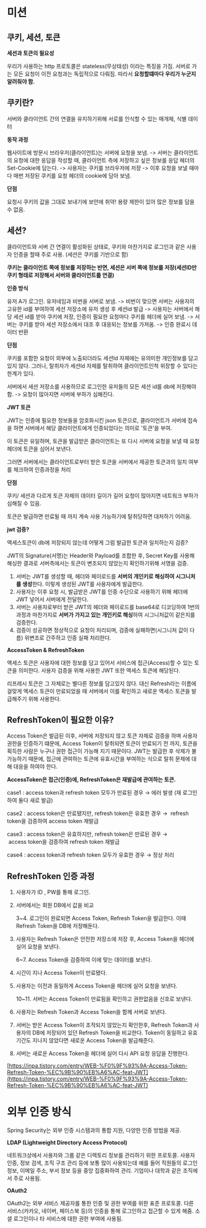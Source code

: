 # 미션

## **쿠키, 세션, 토큰**

**세션과 토큰의 필요성**

우리가 사용하는 http 프로토콜은 stateless(무상태성) 이라는 특징을 가짐. 서버로 가는 모든 요청이 이전 요청과는 독립적으로 다뤄짐. 따라서 **요청할떄마다 우리가 누군지 알려줘야 함.**

## **쿠키란?**

서버와 클라이언트 간의 연결을 유지하기위해 서로를 인식할 수 있는 매개체, 식별 데이터

**동작 과정**

웹사이트에 방문시 브라우저(클라이언트)는 서버에 요청을 보냄. -> 서버는 클라이언트의 요청에 대한 응답을 작성할 때, 클라이언트 측에 저장하고 싶은 정보를 응답 헤더의 Set-Cookie에 담는다. -> 사용자는 쿠키를 브라우저에 저장 -> 이후 요청을 보낼 때마다 매번 저장된 쿠키를 요청 헤더의 cookie에 담아 보냄.

**단점**

요청시 쿠키의 값을 그대로 보내기에 보안에 취약! 용량 제한이 있어 많은 정보를 담을 수 없음.

## **세션?**

클라이언트와 서버 간 연결이 활성화된 상태로, 쿠키와 마찬가지로 로그인과 같은 사용자 인증을 할때 주로 사용. (세션은 쿠키를 기반으로 함)

**쿠키는 클라이언트 쪽에 정보를 저장하는 반면, 세션은 서버 쪽에 정보를 저장(세션ID만 쿠키 형태로 저장해서 서버와 클라이언트를 연결)**

**인증 방식**

유저 A가 로그인. 유저네임과 비번을 서버로 보냄. -> 비번이 맞으면 서버는 사용자의 고유한 id를 부여하여 세션 저장소에 유저 생성 후 세션id 발급 -> 사용자는 서버에서 해당 세션 id를 받아 쿠키에 저장, 인증이 필요한 요청마다 쿠키를 헤더에 실어 보냄. -> 서버는 쿠키를 받아 세션 저장소에서 대조 후 대응되는 정보를 가져옴. -> 인증 완료시 데이터 반환

**단점**

쿠키를 포함한 요청이 외부에 노출되더라도 세션Id 자체에는 유의미한 개인정보를 담고있지 않다. 그러나, 탈취자가 세션Id 자체를 탈취하여 클라이언트인척 위장할 수 있다는 한계가 있다.

서버에서 세션 저장소를 사용하므로 로그인한 유저들의 모든 세션 id를 db에 저장해야함. -> 요청이 많아지면 서버에 부하가 심해진다.

**JWT 토큰**

JWT는 인증에 필요한 정보들을 암호화시킨 json 토큰으로, 클라이언트가 서버에 접속을 하면 서버에서 해당 클라이언트에게 인증되었다는 의미로 '토큰'을 부여.

이 토큰은 유일하며, 토큰을 발급받은 클라이언트는 또 다시 서버에 요청을 보낼 때 요청 헤더에 토큰을 심어서 보낸다.

그러면 서버에서는 클라이언트로부터 받은 토큰을 서버에서 제공한 토큰과의 일치 여부를 체크하여 인증과정을 처리

**단점**

쿠키/ 세션과 다르게 토큰 자체의 데이터 길이가 길어 요청이 많아지면 네트워크 부하가 심해질 수 있음.

토큰은 발급하면 만료될 때 까지 계속 사용 가능하기에 탈취당하면 대처하기 어려움.

**jwt 검증?**

액세스토큰이 db에 저장되지 않는데 어떻게 그럼 발급한 토큰과 일치하는지 검증?

JWT의 Signature(서명)는 Header와 Payload를 조합한 후, Secret Key를 사용해 해싱한 결과로 서버측에서는 토큰이 변조되지 않았는지 확인하기위해 서명을 검증.

1. 서버는 JWT를 생성할 때, 헤더와 페이로드를 **서버의 개인키로 해싱하여 시그니처를 생성**한다. 이렇게 생성된 JWT를 사용자에게 발급한다.
2. 사용자는 이후 요청 시, 발급받은 JWT를 인증 수단으로 사용하기 위해 헤더에 JWT 넣어서 서버에게 전달한다.
3. 서버는 사용자로부터 받은 JWT의 헤더와 페이로드를 base64로 디코딩하여 1번의 과정과 마찬가지로 **서버가 가지고 있는 개인키로 해싱**하여 시그니처값이 같은지를 검증한다.
4. 검증이 성공하면 정상적으로 요청이 처리되며, 검증에 실패하면(시그니처 값이 다름) 위변조로 간주하고 인증 실패 처리한다.

**AccessToken & RefreshToken**

액세스 토큰은 사용자에 대한 정보를 담고 있어서 서비스에 접근(Access)할 수 있는 토큰을 의미한다. 사용자 검증을 위해 사용한 JWT 또한 액세스 토큰에 해당된다.

리프레시 토큰은 그 자체로는 별다른 정보를 담고있지 않다. 대신 Refresh라는 이름에 걸맞게 액세스 토큰이 만료되었을 때 서버에서 이를 확인하고 새로운 액세스 토큰을 발급해주기 위해 사용한다.

## **RefreshToken이 필요한 이유?**

Access Token은 발급된 이후, 서버에 저장되지 않고 토큰 자체로 검증을 하며 사용자 권한을 인증하기 떄문에, Access Token이 탈취되면 토큰이 만료되기 전 까지, 토큰을 획득한 사람은 누구나 권한 접근이 가능해 지기 때문이다. JWT는 발급한 후 삭제가 불가능하기 때문에, 접근에 관여하는 토큰에 유효시간을 부여하는 식으로 탈취 문제에 대해 대응을 하여야 한다.

**AccessToken은 접근(인증)에, RefreshToken은 재발급에 관여하는 토큰.**

case1 : access token과 refresh token 모두가 만료된 경우 → 에러 발생 (재 로그인하여 둘다 새로 발급)

case2 : access token은 만료됐지만, refresh token은 유효한 경우 →  refresh token을 검증하여 access token 재발급

case3 : access token은 유효하지만, refresh token은 만료된 경우 →  access token을 검증하여 refresh token 재발급

case4 : access token과 refresh token 모두가 유효한 경우 → 정상 처리

## **RefreshToken 인증 과정**

1. 사용자가 ID , PW를 통해 로그인.
2. 서버에서는 회원 DB에서 값을 비교
    
    3~4. 로그인이 완료되면 Access Token, Refresh Token을 발급한다. 이때 Refresh Token을 DB에 저장해둔다.
    
3. 사용자는 Refresh Token은 안전한 저장소에 저장 후, Access Token을 헤더에 실어 요청을 보낸다.
    
    6~7. Access Token을 검증하여 이에 맞는 데이터를 보낸다.
    
4. 시간이 지나 Access Token이 만료됐다.
5. 사용자는 이전과 동일하게 Access Token을 헤더에 실어 요청을 보낸다.
    
    10~11. 서버는 Access Token이 만료됨을 확인하고 권한없음을 신호로 보낸다.
    
6. 사용자는 Refresh Token과 Access Token을 함께 서버로 보낸다.
7. 서버는 받은 Access Token이 조작되지 않았는지 확인한후, Refresh Token과 사용자의 DB에 저장되어 있던 Refresh Token을 비교한다. Token이 동일하고 유효기간도 지나지 않았다면 새로운 Access Token을 발급해준다.
8. 서버는 새로운 Access Token을 헤더에 실어 다시 API 요청 응답을 진행한다.

[https://inpa.tistory.com/entry/WEB-%F0%9F%93%9A-Access-Token-Refresh-Token-%EC%9B%90%EB%A6%AC-feat-JWT](https://inpa.tistory.com/entry/WEB-%F0%9F%93%9A-Access-Token-Refresh-Token-%EC%9B%90%EB%A6%AC-feat-JWT)

# **외부 인증 방식**

Spring Security는 외부 인증 시스템과의 통합 지원, 다양한 인증 방법을 제공.

**LDAP (Lightweight Directory Access Protocol)**

네트워크상에서 사용자와 그룹 같은 디렉토리 정보를 관리하기 위한 프로토콜. 사용자 인증, 정보 검색, 조직 구조 관리 등에 보통 많이 사용되는데 예를 들어 직원들의 로그인 정보, 이메일 주소, 부서 정보 등을 중앙 집중화하여 관리. 기업이나 대학과 같은 조직에서 주로 사용됨.

**OAuth2**

OAuth2는 외부 서비스 제공자를 통한 인증 및 권한 부여를 위한 표준 프로토콜. 다른 서비스(카카오, 네이버, 페이스북 등)의 인증을 통해 로그인하고 접근할 수 있게 해줌. 소셜 로그인이나 타 서비스에 대한 권한 부여에 사용됨.